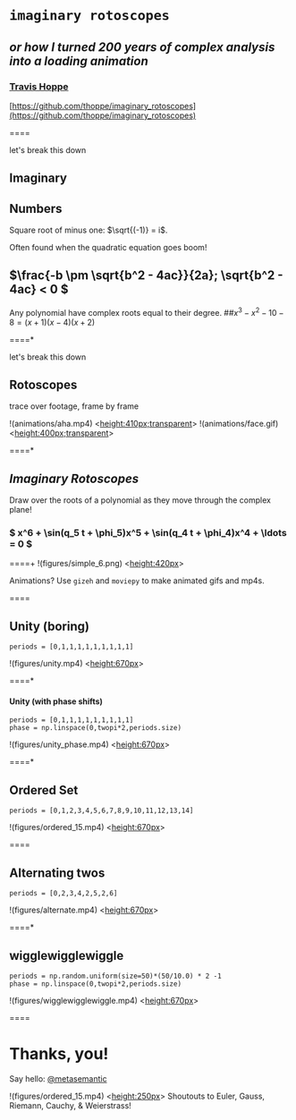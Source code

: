 # <span style="text-transform: lowercase;">`imaginary rotoscopes`</span>
_or how I turned 200 years of complex analysis into a loading animation_
----------
### [Travis Hoppe](http://thoppe.github.io/)
[https://github.com/thoppe/imaginary_rotoscopes](https://github.com/thoppe/imaginary_rotoscopes)

====

let's break this down
## Imaginary
## Numbers
Square root of minus one: $\sqrt{(-1)} = i$.

Often found when the quadratic equation goes boom!
## $\frac{-b \pm \sqrt{b^2 - 4ac}}{2a}; \sqrt{b^2 - 4ac} < 0 $
Any polynomial have complex roots equal to their degree.
##$x^3 -x^2 -10 -8 =  (x+1)(x-4)(x+2)$
  
====*

let's break this down
## Rotoscopes
trace over footage, frame by frame

!(animations/aha.mp4)  <<height:410px;transparent>>
!(animations/face.gif) <<height:400px;transparent>>

====*

## *Imaginary Rotoscopes*
Draw over the roots of a polynomial as they
move through the complex plane!
### $ x^6 + \sin(q_5 t + \phi_5)x^5 + \sin(q_4 t + \phi_4)x^4 + \ldots = 0 $
====+
!(figures/simple_6.png) <<height:420px>>

Animations? Use `gizeh` and `moviepy` to make animated gifs and mp4s.
  
====
  
## Unity (boring)
    periods = [0,1,1,1,1,1,1,1,1,1]
!(figures/unity.mp4) <<height:670px>>

====*

#### Unity (with phase shifts)

    periods = [0,1,1,1,1,1,1,1,1,1]
    phase = np.linspace(0,twopi*2,periods.size)
!(figures/unity_phase.mp4) <<height:670px>>

====*

## Ordered Set
    periods = [0,1,2,3,4,5,6,7,8,9,10,11,12,13,14]
!(figures/ordered_15.mp4) <<height:670px>>

====

## Alternating twos
    periods = [0,2,3,4,2,5,2,6]
!(figures/alternate.mp4) <<height:670px>>

====*
  
## wigglewigglewiggle
    periods = np.random.uniform(size=50)*(50/10.0) * 2 -1
    phase = np.linspace(0,twopi*2,periods.size)
!(figures/wigglewigglewiggle.mp4) <<height:670px>>

====

#  Thanks, you!
Say hello: [@metasemantic](https://twitter.com/metasemantic)

!(figures/ordered_15.mp4) <<height:250px>>
Shoutouts to Euler, Gauss, Riemann, Cauchy, & Weierstrass!
